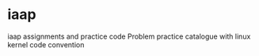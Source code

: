 # iaap
iaap assignments and practice code
Problem practice catalogue with linux kernel code convention
